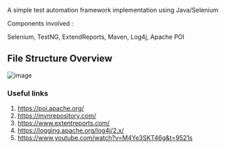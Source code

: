 A simple test automation framework implementation using Java/Selenium

Components involved :

Selenium,
TestNG,
ExtendReports,
Maven,
Log4j,
Apache POI


## File Structure Overview
![image](https://user-images.githubusercontent.com/37325402/147029081-27d1c47d-0ee7-408a-882c-0c3dd4419be8.png)


### Useful links

1. https://poi.apache.org/ 
2. https://mvnrepository.com/
3. https://www.extentreports.com/
4. https://logging.apache.org/log4j/2.x/
5. https://www.youtube.com/watch?v=M4Ye3SKT46g&t=9521s
